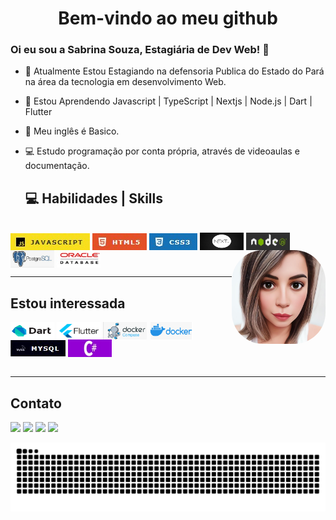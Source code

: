 <h1 align=center> Bem-vindo ao meu github</h1>


### Oi eu sou a Sabrina Souza, Estagiária de Dev Web! 👋

- 🔭 Atualmente Estou Estagiando na defensoria Publica do Estado do Pará na área da tecnologia em desenvolvimento Web.
- 🌱 Estou Aprendendo Javascript | TypeScript | Nextjs | Node.js | Dart | Flutter 
- 🎲 Meu inglês é Basico.<br/>
- 💻 Estudo programação por conta própria, através de videoaulas e documentação.<br/>


  <h2 align="left"> 💻 Habilidades | Skills </h2>
<div style="display: inline_block"><br>
  <img align="center" alt="Sabri-js" title="JavaScript" style=for-the-badge&logo=javascript&logoColor=black src="folder/img/js01.jpg">
  <!--<img align="center" alt="Sabri-Ts" height="30" width="40" src="https://raw.githubusercontent.com/devicons/devicon/master/icons/typescript/typescript-plain.svg">-->
  <!--<img align="center" alt="Sabri-React" height="30" width="40" src="https://raw.githubusercontent.com/devicons/devicon/master/icons/react/react-original.svg">-->
  <img align="center" alt="Sabri-HTML" title="HTML" style=for-the-badge&logo=html5&logoColor=white src="folder/img/html01.jpg">
  <img align="center" alt="Sabri-CSS" title="CSS" style=for-the-badge&logo=css3&logoColor=white src="folder/img/css01.jpg">
  <img align="center" alt="Nextjs" title="Nextjs" height="28" width="70" style=for-the-badge&logo=nextjs&logoColor=white src="folder/img/nextjs.webp"/>
  <img align="center" alt="nodeJs" title="NodeJs" height="28" width="70" style=for-the-badge&logo=nodejs&logoColor=white src="folder/img/nodejs.jpg"/>
  <img align="center" alt="Sabri-PostgresSQL" title="PostgresSQL" height="28" width="70" style=for-the-badge&logo=PostgresSQL&logoColor=white src="folder/img/postgressql.png">
  <img align="center" alt="Sabri-sqloracle" title="Sql Oracle" height="28" width="70" src="folder/img/oraclesql.jpg">
  <img align="right" alt="Sabri-pic" title="Sabrina Souza" height="150" style="border-radius:50px;" src="folder/img/Sabridesenho03.jpeg">
</div>
  
  <hr>
  <div>
 <h2 style="align="center"> Estou interessada</h2>
  <img align="center" alt="Dart" title="Dart" height="28" width="70" style=for-the-badge&logo=dart&logoColor=white src="folder/img/dart.png"/>   <img align="center" alt="Flutter" title="Flutter" height="28" width="70" style=for-the-badge&logo=flutter&logoColor=white src="folder/img/flutter.png"/>
  <img align="center" alt="docker-compose" title="docker-compose" height="28" width="70" style=for-the-badge&logo=docker&logoColor=white src="folder/img/docker compose.png"/>
  <img align="center" alt="docker" title="docker" height="28" width="70" style=for-the-badge&logo=docker&logoColor=white src="folder/img/docker.png"/>
  <img align="center" alt="Mysql" title="Mysql" style=for-the-badge&logo=mysql&logoColor=white src="folder/img/mysql.jpg"/>
  <img align="center" alt="Sabri-Csharp" title="C Sharp" height="28" width="70" src="folder/img/csharp.jpg">
</div></br>
<hr>
<h2> Contato </h2>
<div style="display: inline_block" align="left" > 
  <a href="https://instagram.com/ssabrinalynx" target="_blank" alt="ssabrinalynx" title="ssabrinalynx"><img src="https://img.shields.io/badge/-Instagram-%23E4405F?style=for-the-badge&logo=instagram&logoColor=white" target="_blank"></a>
 	<!--<a href="https://www.twitch.tv/" target="_blank"><img src="https://img.shields.io/badge/Twitch-9146FF?style=for-the-badge&logo=twitch&logoColor=white" target="_blank"></a>-->
<a href="https://discord.gg/QXnhv9H7fC" target="_blank" alt="Sabrina Souza#5541" title="Sabrina Souza#5541"><img src="https://img.shields.io/badge/Discord-7289DA?style=for-the-badge&logo=discord&logoColor=white" target="_blank"></a>
  <a href="https://mail.google.com/mail/u/0/#inbox?compose=CllgCJNrcmhcnjzCPDCbxXmtkDlWpFgcKKMPHktkGdltmNQvzLqFwwJDqCPpQHKbTKvQkgNwrbq" target="_blank" alt="lynxsabri@gmail.com" title="lynxsabri@gmail.com"><img src="https://img.shields.io/badge/-Gmail-%23333?style=for-the-badge&logo=gmail&logoColor=white" target="_blank"></a>
  <a href="https://www.linkedin.com/in/sabrina-souza-6361a5148/" target="_blank" alt="sabrina-souza-6361a5148" title="sabrina-souza-6361a5148"><img src="https://img.shields.io/badge/-LinkedIn-%230077B5?style=for-the-badge&logo=linkedin&logoColor=white" target="_blank"></a> 
 
  ![Snake animation](https://github.com/SabrinaSouzaDev/SabrinaSouzaDev/blob/output/github-contribution-grid-snake.svg)
 
</div>
 


